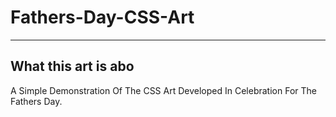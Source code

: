 # Fathers-Day-CSS-Art
 
---
## What this art is abo
A Simple Demonstration Of The CSS Art Developed In Celebration For The Fathers Day.
